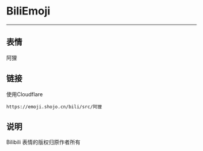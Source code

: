 # BiliEmoji
---
## 表情
阿狸
## 链接
使用Cloudflare
```
https://emoji.shojo.cn/bili/src/阿狸
```
## 说明
Bilibili 表情的版权归原作者所有
